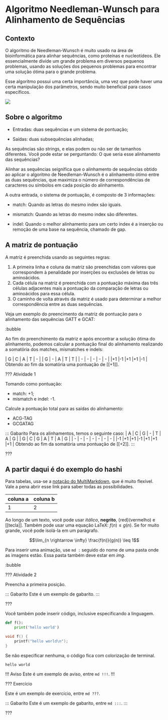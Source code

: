 Algoritmo Needleman-Wunsch para Alinhamento de Sequências
======

Contexto
---------

O algoritmo de Needleman-Wunsch é muito usado na área de bioinformática para alinhar sequências, como proteínas e nucleotídeos. Ele essencialmente divide um grande problema em diversos pequenos problemas, usando as soluções dos pequenos problemas para encontrar uma solução ótima para o grande problema.

Esse algoritmo possui uma certa importância, uma vez que pode haver uma certa manipulação dos parâmetros, sendo muito beneficial para casos específicos. 

![](exemplo.jpeg)

Sobre o algoritmo
---------

* Entradas: duas sequências e um sistema de pontuação;

* Saídas: duas subsequências alinhadas;

As sequências são strings, e elas podem ou não ser de tamanhos diferentes. Você pode estar se perguntando: O que seria esse alinhamento das sequências?

Alinhar as sequências seignifica que o alinhamento de sequências obtido ao aplicar o algoritmo de Needleman-Wunsch é o alinhamento ótimo entre as duas sequências, que maximiza o número de correspondências de caracteres ou símbolos em cada posição do alinhamento.

A outra entrada, o sistema de pontuação, é composto de 3 informações:

* match: Quando as letras do mesmo index são iguais.

* mismatch: Quando as letras do mesmo index são diferentes.

* indel: Quando o melhor alinhamento para um certo index é a inserção ou remoção de uma base na sequência, chamado de gap.

A matriz de pontuação
---------
A matriz é preenchida usando as seguintes regras:

1. A primeira linha e coluna da matriz são preenchidas com valores que correspondem à penalidade por inserções ou exclusões de letras ou aminoácidos.
2. Cada célula na matriz é preenchida com a pontuação máxima das três células adjacentes mais a pontuação da comparação de letras ou aminoácidos para essa célula.
4. O caminho de volta através da matriz é usado para determinar a melhor correspondência entre as duas sequências.

Veja um exemplo do preencimento da matriz de pontuação para o alinhamento das sequências GATT e GCAT:

:bubble 

Ao fim do preenchimento da matriz e após encontrar a solução ótima do alinhamento, podemos calcular a pontuação final do alinhamento realizando a somatória dos matches, mismatches e indels:

| G | C | A | T | - |
| G | - | A | T | T |
| - | - | - | - | - |
|+1 |-1 |+1 |+1 |-1 |
Obtendo ao fim da somatória uma pontuação de [[+1]].


??? Atividade 1

Tomando como pontuação:
* match: +1;
* mismatch e indel: -1.

Calcule a pontuação total para as saídas do alinhamento:

* ACG-TAG
* GCGATAG

::: Gabarito
Para os alinhamentos, temos o seguinte caso:
| A | C | G | - | T | A | G |
| G | C | G | A | T | A | G |
| - | - | - | - | - | - | - |
|-1 |+1 |+1 |-1 |+1 |+1 |+1 |
Obtendo ao fim da somatória uma pontuação de [[+2]].
:::

???


A partir daqui é do exemplo do hashi
---------


Para tabelas, usa-se a [notação do
MultiMarkdown](https://fletcher.github.io/MultiMarkdown-6/syntax/tables.html),
que é muito flexível. Vale a pena abrir esse link para saber todas as
possibilidades.

| coluna a | coluna b |
|----------|----------|
| 1        | 2        |

Ao longo de um texto, você pode usar *itálico*, **negrito**, {red}(vermelho) e
[[tecla]]. Também pode usar uma equação LaTeX: $f(n) \leq g(n)$. Se for muito
grande, você pode isolá-la em um parágrafo.

$$\lim_{n \rightarrow \infty} \frac{f(n)}{g(n)} \leq 1$$

Para inserir uma animação, use `md :` seguido do nome de uma pasta onde as
imagens estão. Essa pasta também deve estar em *img*.

:bubble

??? Atividade 2

Preencha a primeira posição.

::: Gabarito
Este é um exemplo de gabarito.
:::

???

Você também pode inserir código, inclusive especificando a linguagem.

``` py
def f():
    print('hello world')
```

``` c
void f() {
    printf("hello world\n");
}
```

Se não especificar nenhuma, o código fica com colorização de terminal.

```
hello world
```


!!! Aviso
Este é um exemplo de aviso, entre `md !!!`.
!!!


??? Exercício

Este é um exemplo de exercício, entre `md ???`.

::: Gabarito
Este é um exemplo de gabarito, entre `md :::`.
:::

???

